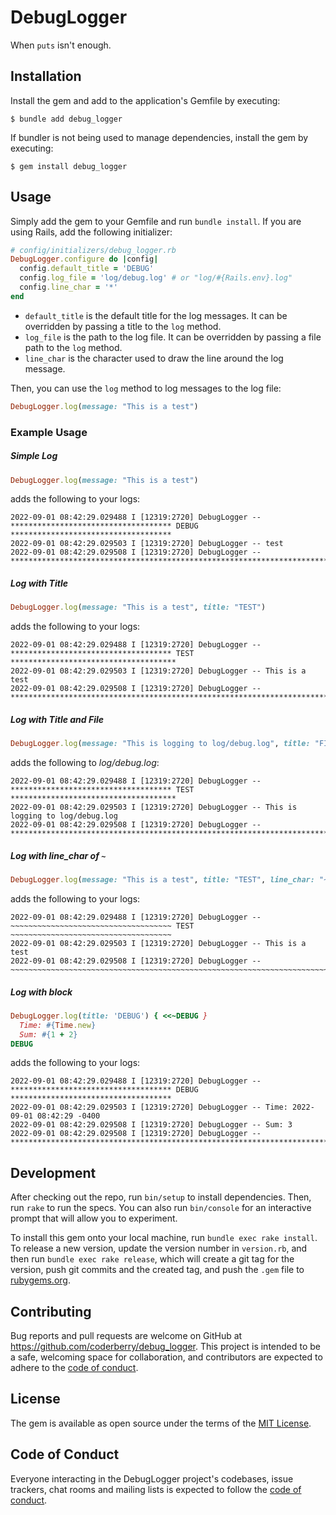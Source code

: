 # DebugLogger

When `puts` isn't enough.

## Installation

Install the gem and add to the application's Gemfile by executing:

    $ bundle add debug_logger

If bundler is not being used to manage dependencies, install the gem by executing:

    $ gem install debug_logger

## Usage

Simply add the gem to your Gemfile and run `bundle install`. If you are using Rails, add the following initializer:

```ruby
# config/initializers/debug_logger.rb
DebugLogger.configure do |config|
  config.default_title = 'DEBUG'
  config.log_file = 'log/debug.log' # or "log/#{Rails.env}.log"
  config.line_char = '*'
end
```

- `default_title` is the default title for the log messages. It can be overridden by passing a title to the `log` method.
- `log_file` is the path to the log file. It can be overridden by passing a file path to the `log` method.
- `line_char` is the character used to draw the line around the log message.

Then, you can use the `log` method to log messages to the log file:

```ruby
DebugLogger.log(message: "This is a test")
```

### Example Usage

##### Simple Log

```ruby
DebugLogger.log(message: "This is a test")
```

adds the following to your logs:

```
2022-09-01 08:42:29.029488 I [12319:2720] DebugLogger -- ************************************ DEBUG ************************************
2022-09-01 08:42:29.029503 I [12319:2720] DebugLogger -- test
2022-09-01 08:42:29.029508 I [12319:2720] DebugLogger -- *******************************************************************************
```

##### Log with Title

```ruby
DebugLogger.log(message: "This is a test", title: "TEST")
```

adds the following to your logs:

```
2022-09-01 08:42:29.029488 I [12319:2720] DebugLogger -- ************************************ TEST *************************************
2022-09-01 08:42:29.029503 I [12319:2720] DebugLogger -- This is a test
2022-09-01 08:42:29.029508 I [12319:2720] DebugLogger -- *******************************************************************************
```

##### Log with Title and File

```ruby
DebugLogger.log(message: "This is logging to log/debug.log", title: "FILE TEST", file: "log/debug.log")
```

adds the following to _log/debug.log_:

```
2022-09-01 08:42:29.029488 I [12319:2720] DebugLogger -- ************************************ TEST *************************************
2022-09-01 08:42:29.029503 I [12319:2720] DebugLogger -- This is logging to log/debug.log
2022-09-01 08:42:29.029508 I [12319:2720] DebugLogger -- *******************************************************************************
```

##### Log with line_char of `~`

```ruby
DebugLogger.log(message: "This is a test", title: "TEST", line_char: "~")
```

adds the following to your logs:

```
2022-09-01 08:42:29.029488 I [12319:2720] DebugLogger -- ~~~~~~~~~~~~~~~~~~~~~~~~~~~~~~~~~~~~ TEST ~~~~~~~~~~~~~~~~~~~~~~~~~~~~~~~~~~~~
2022-09-01 08:42:29.029503 I [12319:2720] DebugLogger -- This is a test
2022-09-01 08:42:29.029508 I [12319:2720] DebugLogger -- ~~~~~~~~~~~~~~~~~~~~~~~~~~~~~~~~~~~~~~~~~~~~~~~~~~~~~~~~~~~~~~~~~~~~~~~~~~~~~~
```

##### Log with block

```ruby
DebugLogger.log(title: 'DEBUG') { <<~DEBUG }
  Time: #{Time.new}
  Sum: #{1 + 2}
DEBUG
```

adds the following to your logs:

```
2022-09-01 08:42:29.029488 I [12319:2720] DebugLogger -- ************************************ DEBUG ************************************
2022-09-01 08:42:29.029503 I [12319:2720] DebugLogger -- Time: 2022-09-01 08:42:29 -0400
2022-09-01 08:42:29.029508 I [12319:2720] DebugLogger -- Sum: 3
2022-09-01 08:42:29.029508 I [12319:2720] DebugLogger -- *******************************************************************************
```

## Development

After checking out the repo, run `bin/setup` to install dependencies. Then, run `rake` to run the specs. You can also run `bin/console` for an interactive prompt that will allow you to experiment.

To install this gem onto your local machine, run `bundle exec rake install`. To release a new version, update the version number in `version.rb`, and then run `bundle exec rake release`, which will create a git tag for the version, push git commits and the created tag, and push the `.gem` file to [rubygems.org](https://rubygems.org).

## Contributing

Bug reports and pull requests are welcome on GitHub at https://github.com/coderberry/debug_logger. This project is intended to be a safe, welcoming space for collaboration, and contributors are expected to adhere to the [code of conduct](https://github.com/coderberry/debug_logger/blob/main/CODE_OF_CONDUCT.md).

## License

The gem is available as open source under the terms of the [MIT License](https://opensource.org/licenses/MIT).

## Code of Conduct

Everyone interacting in the DebugLogger project's codebases, issue trackers, chat rooms and mailing lists is expected to follow the [code of conduct](https://github.com/coderberry/debug_logger/blob/main/CODE_OF_CONDUCT.md).
